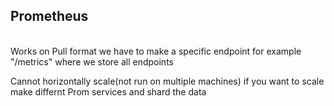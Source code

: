 ## Prometheus 

<br>Works on Pull format we have to make a specific endpoint for example "/metrics" where we store all endpoints 
<br> 

Cannot horizontally scale(not run on multiple machines)
if you want to scale make differnt Prom services and shard the data